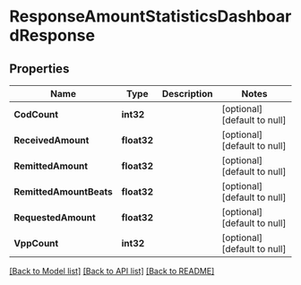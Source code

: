 # ResponseAmountStatisticsDashboardResponse

## Properties
Name | Type | Description | Notes
------------ | ------------- | ------------- | -------------
**CodCount** | **int32** |  | [optional] [default to null]
**ReceivedAmount** | **float32** |  | [optional] [default to null]
**RemittedAmount** | **float32** |  | [optional] [default to null]
**RemittedAmountBeats** | **float32** |  | [optional] [default to null]
**RequestedAmount** | **float32** |  | [optional] [default to null]
**VppCount** | **int32** |  | [optional] [default to null]

[[Back to Model list]](../README.md#documentation-for-models) [[Back to API list]](../README.md#documentation-for-api-endpoints) [[Back to README]](../README.md)


